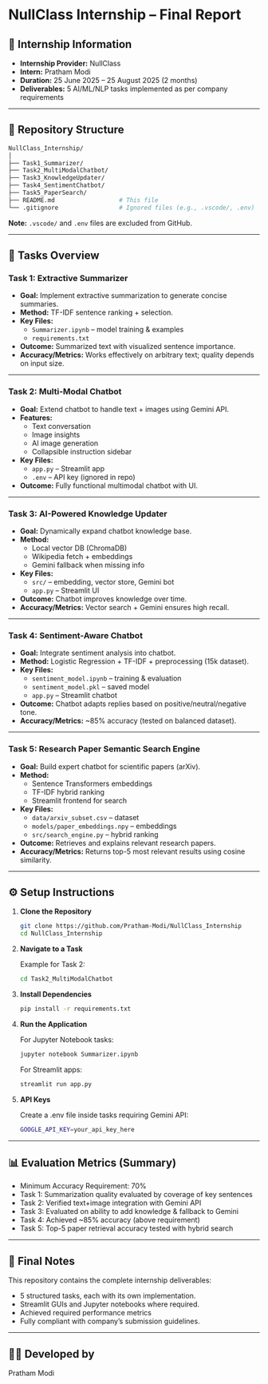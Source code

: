 # NullClass Internship – Final Report

## 📌 Internship Information

- **Internship Provider:** NullClass  
- **Intern:** Pratham Modi  
- **Duration:** 25 June 2025 – 25 August 2025 (2 months)  
- **Deliverables:** 5 AI/ML/NLP tasks implemented as per company requirements  

---

## 📂 Repository Structure

```bash
NullClass_Internship/
│
├── Task1_Summarizer/
├── Task2_MultiModalChatbot/
├── Task3_KnowledgeUpdater/
├── Task4_SentimentChatbot/
├── Task5_PaperSearch/
├── README.md                  # This file
└── .gitignore                 # Ignored files (e.g., .vscode/, .env)
```

**Note:** `.vscode/` and `.env` files are excluded from GitHub.

---

## 📝 Tasks Overview

### **Task 1: Extractive Summarizer**

- **Goal:** Implement extractive summarization to generate concise summaries.  
- **Method:** TF-IDF sentence ranking + selection.  
- **Key Files:**  
  - `Summarizer.ipynb` – model training & examples  
  - `requirements.txt`  
- **Outcome:** Summarized text with visualized sentence importance.  
- **Accuracy/Metrics:** Works effectively on arbitrary text; quality depends on input size.  

---

### **Task 2: Multi-Modal Chatbot**

- **Goal:** Extend chatbot to handle text + images using Gemini API.  
- **Features:**  
  - Text conversation  
  - Image insights  
  - AI image generation  
  - Collapsible instruction sidebar  
- **Key Files:**  
  - `app.py` – Streamlit app  
  - `.env` – API key (ignored in repo)  
- **Outcome:** Fully functional multimodal chatbot with UI.  

---

### **Task 3: AI-Powered Knowledge Updater**

- **Goal:** Dynamically expand chatbot knowledge base.  
- **Method:**  
  - Local vector DB (ChromaDB)  
  - Wikipedia fetch + embeddings  
  - Gemini fallback when missing info  
- **Key Files:**  
  - `src/` – embedding, vector store, Gemini bot  
  - `app.py` – Streamlit UI  
- **Outcome:** Chatbot improves knowledge over time.  
- **Accuracy/Metrics:** Vector search + Gemini ensures high recall.  

---

### **Task 4: Sentiment-Aware Chatbot**

- **Goal:** Integrate sentiment analysis into chatbot.  
- **Method:** Logistic Regression + TF-IDF + preprocessing (15k dataset).  
- **Key Files:**  
  - `sentiment_model.ipynb` – training & evaluation  
  - `sentiment_model.pkl` – saved model  
  - `app.py` – Streamlit chatbot  
- **Outcome:** Chatbot adapts replies based on positive/neutral/negative tone.  
- **Accuracy/Metrics:** ~85% accuracy (tested on balanced dataset).  

---

### **Task 5: Research Paper Semantic Search Engine**

- **Goal:** Build expert chatbot for scientific papers (arXiv).  
- **Method:**  
  - Sentence Transformers embeddings  
  - TF-IDF hybrid ranking  
  - Streamlit frontend for search  
- **Key Files:**  
  - `data/arxiv_subset.csv` – dataset  
  - `models/paper_embeddings.npy` – embeddings  
  - `src/search_engine.py` – hybrid ranking  
- **Outcome:** Retrieves and explains relevant research papers.  
- **Accuracy/Metrics:** Returns top-5 most relevant results using cosine similarity.  

---

## ⚙️ Setup Instructions

1. **Clone the Repository**

   ```bash
   git clone https://github.com/Pratham-Modi/NullClass_Internship
   cd NullClass_Internship
   ```

2. **Navigate to a Task**  

    Example for Task 2:  

    ```bash
    cd Task2_MultiModalChatbot
    ```

3. **Install Dependencies**

    ```bash
    pip install -r requirements.txt
    ```

4. **Run the Application**

    For Jupyter Notebook tasks:

    ```bash
    jupyter notebook Summarizer.ipynb
    ```

    For Streamlit apps:

    ```bash
    streamlit run app.py
    ```

5. **API Keys**

    Create a .env file inside tasks requiring Gemini API:  

    ```bash
    GOOGLE_API_KEY=your_api_key_here
    ```

---

## 📊 Evaluation Metrics (Summary)

- Minimum Accuracy Requirement: 70%
- Task 1: Summarization quality evaluated by coverage of key sentences
- Task 2: Verified text+image integration with Gemini API
- Task 3: Evaluated on ability to add knowledge & fallback to Gemini
- Task 4: Achieved ~85% accuracy (above requirement)
- Task 5: Top-5 paper retrieval accuracy tested with hybrid search

---

## 📌 Final Notes

This repository contains the complete internship deliverables:

- 5 structured tasks, each with its own implementation.
- Streamlit GUIs and Jupyter notebooks where required.
- Achieved required performance metrics
- Fully compliant with company’s submission guidelines.

---

## 👨‍💻 Developed by  

Pratham Modi
